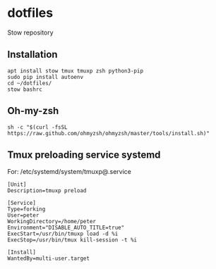 # dotfiles
Stow repository

## Installation

```
apt install stow tmux tmuxp zsh python3-pip
sudo pip install autoenv
cd ~/dotfiles/
stow bashrc
```

## Oh-my-zsh

```
sh -c "$(curl -fsSL https://raw.github.com/ohmyzsh/ohmyzsh/master/tools/install.sh)"
```

## Tmux preloading service systemd

For: /etc/systemd/system/tmuxp@.service
```
[Unit]
Description=tmuxp preload

[Service]
Type=forking
User=peter
WorkingDirectory=/home/peter
Environment="DISABLE_AUTO_TITLE=true"
ExecStart=/usr/bin/tmuxp load -d %i
ExecStop=/usr/bin/tmux kill-session -t %i

[Install]
WantedBy=multi-user.target
```
